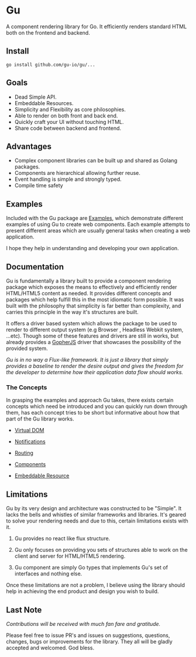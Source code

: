 # Gu
  A component rendering library for Go. It efficiently renders standard HTML both on
  the frontend and backend.

## Install

```
go install github.com/gu-io/gu/...
```

## Goals
  - Dead Simple API.
  - Embeddable Resources.
  - Simplicity and Flexibility as core philosophies.
  - Able to render on both front and back end.
  - Quickly craft your UI without touching HTML.
  - Share code between backend and frontend.

## Advantages
  - Complex component libraries can be built up and shared as Golang packages.
  - Components are hierarchical allowing further reuse.
  - Event handling is simple and strongly typed.
  - Compile time safety

## Examples
Included with the Gu package are [Examples](./examples/), which demonstrate different examples
of using Gu to create web components. Each example attempts to present different
areas which are usually general tasks when creating a web application.

I hope they help in understanding and developing your own application.

## Documentation
Gu is fundamentally a library built to provide a component rendering package which exposes the means to effectively and efficiently render HTML/HTML5 content as needed. It provides different concepts and packages which help fulfill this in the most idiomatic form possible. It was built with the philosophy that simplicity is far better than complexity, and carries this principle in the way it's structures are built.

It offers a driver based system which allows the package to be used to render to different output system (e.g Browser , Headless Webkit system, ...etc). Though some of these features and drivers are still in works, but already provides a [GopherJS](https://github.com/gopherjs) driver that showcases the possibility of the provided system.

*Gu is in no way a Flux-like framework. It is just a library that simply provides a baseline to render the desire output and gives the freedom for the developer to determine how their application data flow should works.*

### The Concepts
In grasping the examples and approach Gu takes, there exists certain concepts which need be introduced and you can quickly run down through them, has each concept tries to be short but informative about how that part of the Gu library works.

- [Virtual DOM](./docs/concepts/dom.md)

- [Notifications](./docs/concepts/notifications.md)

- [Routing](./docs/concepts/routing.md)

- [Components](./docs/concepts/components.md)

- [Embeddable Resource](./docs/concepts/embedded-resources.md)



## Limitations
Gu by its very design and architecture was constructed to be "Simple". It lacks the bells and whistles of similar frameworks and libraries.
It's geared to solve your rendering needs and due to this, certain limitations exists with it.

1.	Gu provides no react like flux structure.

2.	Gu only focuses on providing you sets of structures able to work on the client and server for HTML/HTML5 rendering.

3.	Gu component are simply Go types that implements Gu's set of interfaces and nothing else.

Once these limitations are not a problem, I believe using the library should help in achieving the end product and design you wish to build.

## Last Note
*Contributions will be received with much fan fare and gratitude.*

Please feel free to issue PR's and issues on suggestions, questions, changes, bugs or improvements for the library. They all will be gladly accepted and welcomed. God bless.
